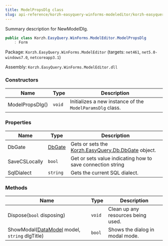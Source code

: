 ```yaml
---
title: ModelPropsDlg class
slug: api-reference/korzh-easyquery-winforms-modeleditor/korzh-easyquery-winforms-modeleditor-namespace/modelpropsdlg-class
---
```

Summary description for NewModelDlg.
```csharp
public class Korzh.EasyQuery.WinForms.ModelEditor.ModelPropsDlg
    : Form

```
Package: `Korzh.EasyQuery.WinForms.ModelEditor` (targets: `net461`, `net5.0-windows7.0`, `netcoreapp3.1`)

Assembly: `Korzh.EasyQuery.WinForms.ModelEditor.dll`

### Constructors

| Name | Type | Description | 
| --- | --- | --- | 
| ModelPropsDlg() | `void` | Initializes a new instance of the `ModelParamsDlg` class. | 


### Properties

| Name | Type | Description | 
| --- | --- | --- | 
| DbGate | [DbGate](api-reference/korzh-easyquery-db/korzh-easyquery-db-namespace/dbgate-class) | Gets or sets the [Korzh.EasyQuery.Db.DbGate](api-reference/korzh-easyquery-db/korzh-easyquery-db-namespace/dbgate-class) object. | 
| SaveCSLocally | `bool` | Get or sets value indicating  how to save connection string | 
| SqlDialect | `string` | Gets the current SQL dialect. | 


### Methods

| Name | Type | Description | 
| --- | --- | --- | 
| Dispose(`bool` disposing) | `void` | Clean up any resources being used. | 
| ShowModal([DataModel](api-reference/korzh-easyquery/korzh-easyquery-namespace/datamodel-class) model, `string` dlgTitle) | `bool` | Shows the dialog in modal mode. |